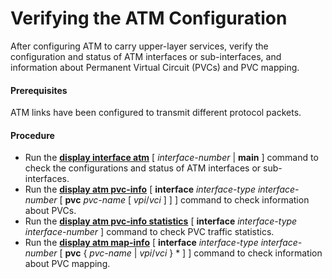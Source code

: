 Verifying the ATM Configuration
===============================

After configuring ATM to carry upper-layer services, verify the configuration and status of ATM interfaces or sub-interfaces, and information about Permanent Virtual Circuit (PVCs) and PVC mapping.

#### Prerequisites

ATM links have been configured to transmit different protocol packets.


#### Procedure

* Run the [**display interface atm**](cmdqueryname=display+interface+atm) [ *interface-number* | **main** ] command to check the configurations and status of ATM interfaces or sub-interfaces.
* Run the [**display atm pvc-info**](cmdqueryname=display+atm+pvc-info) [ **interface** *interface-type* *interface-number* [ **pvc** *pvc-name* [ *vpi*/*vci* ] ] ] command to check information about PVCs.
* Run the [**display atm pvc-info statistics**](cmdqueryname=display+atm+pvc-info+statistics) [ **interface** *interface-type* *interface-number* ] command to check PVC traffic statistics.
* Run the [**display atm map-info**](cmdqueryname=display+atm+map-info) [ **interface** *interface-type* *interface-number* [ **pvc** { *pvc-name* | *vpi*/*vci* } \* ] ] command to check information about PVC mapping.